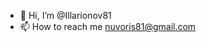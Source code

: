 - 👋 Hi, I’m @Illarionov81
- 📫 How to reach me nuvoris81@gmail.com

<!---
Illarionov81/Illarionov81 is a ✨ special ✨ repository because its `README.md` (this file) appears on your GitHub profile.
You can click the Preview link to take a look at your changes.
--->
